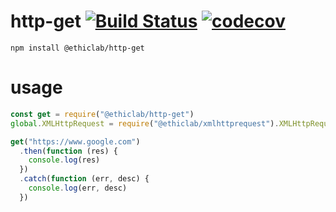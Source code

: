 # http-get [![Build Status](https://travis-ci.com/ethiclab/http-get.svg?branch=master)](https://travis-ci.com/ethiclab/http-get) [![codecov](https://codecov.io/gh/ethiclab/http-get/branch/master/graph/badge.svg)](https://codecov.io/gh/ethiclab/http-get)

    npm install @ethiclab/http-get

# usage

```javascript
const get = require("@ethiclab/http-get")
global.XMLHttpRequest = require("@ethiclab/xmlhttprequest").XMLHttpRequest

get("https://www.google.com")
  .then(function (res) {
    console.log(res)
  })
  .catch(function (err, desc) {
    console.log(err, desc)
  })
```
